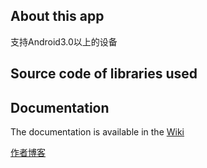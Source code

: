 <h2><a id="user-content-about-this-app" class="anchor" href="#about-this-app" aria-hidden="true"><span class="octicon octicon-link"></span></a>About this app</h2>
<p>支持Android3.0以上的设备</p>

<h2><a id="user-content-source-code-of-libraries-used" class="anchor" href="#source-code-of-libraries-used" aria-hidden="true"><span class="octicon octicon-link"></span></a>Source code of libraries used</h2>
<h2><a id="user-content-documentation" class="anchor" href="#documentation" aria-hidden="true"><span class="octicon octicon-link"></span></a>Documentation</h2>
<p>The documentation is available in the <a href="https://github.com/Carymax1988/SemicircleMenu/wiki">Wiki</a></p>
<p><a href="http://liujiaqi.imblog.in">作者博客</a></p>